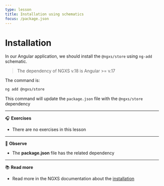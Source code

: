 ```yaml
---
type: lesson
title: Installation using schematics
focus: /package.json
---
```


# Installation

In our Angular application, we should install the `@ngxs/store` using `ng-add` schematic.

> The dependency of NGXS v.18 is Angular >= v.17

The command is:

```bash
ng add @ngxs/store
```

This command will update the `package.json` file with the `@ngxs/store` dependency

---

🎧 **Exercises**

- There are no exercises in this lesson

---

👀 **Observe**

- The **package.json** file has the related dependency

---

📚 **Read more**

- Read more in the NGXS documentation about the <a href="https://www.ngxs.io/introduction/installation" target="_blank">installation</a>
